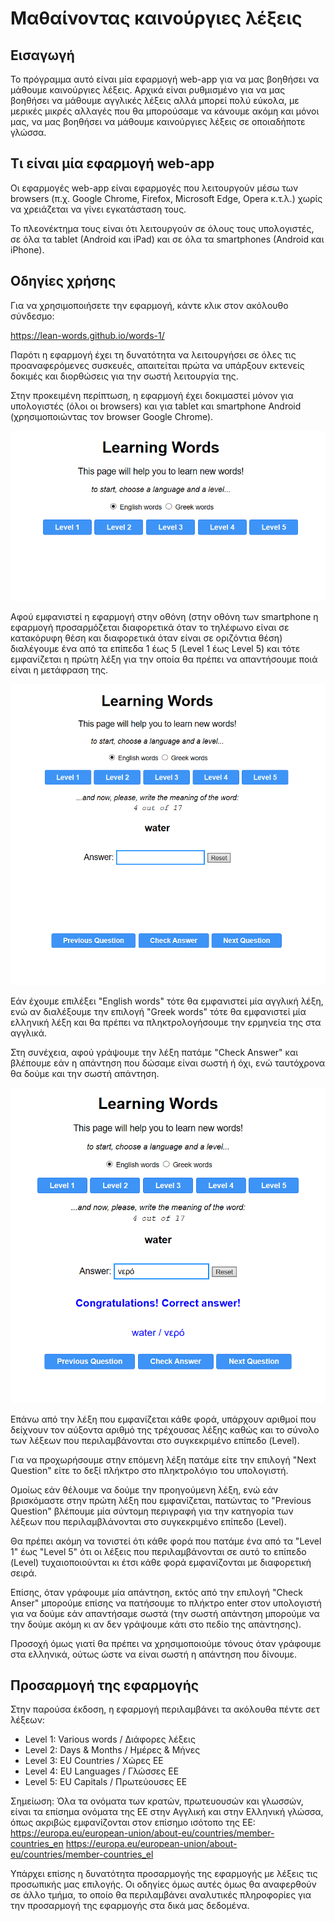 # Μαθαίνοντας καινούργιες λέξεις

## Εισαγωγή

Το πρόγραμμα αυτό είναι μία εφαρμογή web-app για να μας βοηθήσει να μάθουμε καινούργιες λέξεις. Αρχικά είναι ρυθμισμένο για να μας βοηθήσει να μάθουμε αγγλικές λέξεις αλλά μπορεί πολύ εύκολα, με μερικές μικρές αλλαγές που θα μπορούσαμε να κάνουμε ακόμη και μόνοι μας, να μας βοηθήσει να μάθουμε καινούργιες λέξεις σε οποιαδήποτε γλώσσα.

## Τι είναι μία εφαρμογή web-app

Οι εφαρμογές web-app είναι εφαρμογές που λειτουργούν μέσω των browsers (π.χ. Google Chrome, Firefox, Microsoft Edge, Opera κ.τ.λ.) χωρίς να χρειάζεται να γίνει εγκατάσταση τους.

Το πλεονέκτημα τους είναι ότι λειτουργούν σε όλους τους υπολογιστές, σε όλα τα tablet (Android και iPad) και σε όλα τα smartphones (Android και iPhone).

## Οδηγίες χρήσης

Για να χρησιμοποιήσετε την εφαρμογή, κάντε κλικ στον ακόλουθο σύνδεσμο:

https://lean-words.github.io/words-1/

Παρότι η εφαρμογή έχει τη δυνατότητα να λειτουργήσει σε όλες τις προαναφερόμενες συσκευές, απαιτείται πρώτα να υπάρξουν εκτενείς δοκιμές και διορθώσεις για την σωστή λειτουργία της.

Στην προκειμένη περίπτωση, η εφαρμογή έχει δοκιμαστεί μόνον για υπολογιστές (όλοι οι browsers) και για tablet και smartphone Android (χρησιμοποιώντας τον browser Google Chrome).

![screenshot of an app that helps to learn new words](imgs/screen01.PNG)

Αφού εμφανιστεί η εφαρμογή στην οθόνη (στην οθόνη των smartphone η εφαρμογή προσαρμόζεται διαφορετικά όταν το τηλέφωνο είναι σε κατακόρυφη θέση και διαφορετικά όταν είναι σε οριζόντια θέση) διαλέγουμε ένα από τα επίπεδα 1 έως 5 (Level 1 έως Level 5) και τότε εμφανίζεται η πρώτη λέξη για την οποία θα πρέπει να απαντήσουμε ποιά είναι η μετάφραση της.

![screenshot of an app that helps to learn new words while a new word is currently asked](imgs/screen02.PNG)

Εάν έχουμε επιλέξει "English words" τότε θα εμφανιστεί μία αγγλική λέξη, ενώ αν διαλέξουμε την επιλογή "Greek words" τότε θα εμφανιστεί μία ελληνική λέξη και θα πρέπει να πληκτρολογήσουμε την ερμηνεία της στα αγγλικά.

Στη συνέχεια, αφού γράψουμε την λέξη πατάμε "Check Answer" και βλέπουμε εάν η απάντηση που δώσαμε είναι σωστή ή όχι, ενώ ταυτόχρονα θα δούμε και την σωστή απάντηση.

![screenshot of an app that helps to learn new words while showing the results for a correct answer](imgs/screen03.PNG)

Επάνω από την λέξη που εμφανίζεται κάθε φορά, υπάρχουν αριθμοί που δείχνουν τον αύξοντα αριθμό της τρέχουσας λέξης καθώς και το σύνολο των λέξεων που περιλαμβάνονται στο συγκεκριμένο επίπεδο (Level).

Για να προχωρήσουμε στην επόμενη λέξη πατάμε είτε την επιλογή "Next Question" είτε το δεξί πλήκτρο στο πληκτρολόγιο του υπολογιστή.

Ομοίως εάν θέλουμε να δούμε την προηγούμενη λέξη, ενώ εάν βρισκόμαστε στην πρώτη λέξη που εμφανίζεται, πατώντας το "Previous Question" βλέπουμε μία σύντομη περιγραφή για την κατηγορία των λέξεων που περιλαμβλάνονται στο συγκεκριμένο επίπεδο (Level).

Θα πρέπει ακόμη να τονιστεί ότι κάθε φορά που πατάμε ένα από τα "Level 1" έως "Level 5" ότι οι λέξεις που περιλαμβάνονται σε αυτό το επίπεδο (Level) τυχαιοποιούνται κι έτσι κάθε φορά εμφανίζονται με διαφορετική σειρά.

Επίσης, όταν γράφουμε μία απάντηση, εκτός από την επιλογή "Check Anser" μπορούμε επίσης να πατήσουμε το πλήκτρο enter στον υπολογιστή για να δούμε εάν απαντήσαμε σωστά (την σωστή απάντηση μπορούμε να την δούμε ακόμη κι αν δεν γράψουμε κάτι στο πεδίο της απάντησης).

Προσοχή όμως γιατί θα πρέπει να χρησιμοποιούμε τόνους όταν γράφουμε στα ελληνικά, ούτως ώστε να είναι σωστή η απάντηση που δίνουμε.  


## Προσαρμογή της εφαρμογής

Στην παρούσα έκδοση, η εφαρμογή περιλαμβάνει τα ακόλουθα πέντε σετ λέξεων:

* Level 1: Various words / Διάφορες λέξεις
* Level 2: Days & Months / Ημέρες & Μήνες
* Level 3: EU Countries / Χώρες ΕΕ
* Level 4: EU Languages / Γλώσσες ΕΕ
* Level 5: EU Capitals / Πρωτεύουσες ΕΕ

Σημείωση: Όλα τα ονόματα των κρατών, πρωτευουσών και γλωσσών, είναι τα επίσημα ονόματα της ΕΕ στην Αγγλική και στην Ελληνική γλώσσα, όπως ακριβώς εμφανίζονται στον επίσημο ισότοπο της ΕΕ:
https://europa.eu/european-union/about-eu/countries/member-countries_en
https://europa.eu/european-union/about-eu/countries/member-countries_el

Υπάρχει επίσης η δυνατότητα προσαρμογής της εφαρμογής με λέξεις τις προσωπικής μας επιλογής. Οι οδηγίες όμως αυτές όμως θα αναφερθούν σε άλλο τμήμα, το οποίο θα περιλαμβάνει αναλυτικές πληροφορίες για την προσαρμογή της εφαρμογής στα δικά μας δεδομένα.
